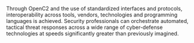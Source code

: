 Through OpenC2 and the use of standardized interfaces and protocols, interoperability across tools, vendors, technologies and programming languages is achieved. Security professionals can orchestrate automated, tactical threat responses across a wide range of cyber-defense technologies at speeds significantly greater than previously imagined.